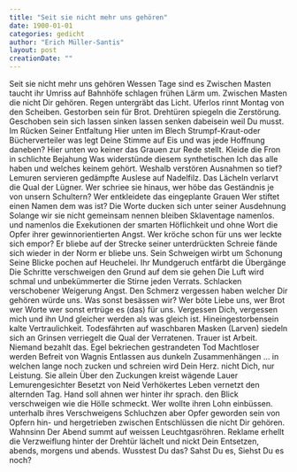 ```yaml
---
title: "Seit sie nicht mehr uns gehören"
date: 1900-01-01
categories: gedicht
author: "Erich Müller-Santis"
layout: post
creationDate: ""
---
```

Seit sie nicht mehr uns gehören
Wessen Tage sind es
Zwischen Masten taucht
ihr Umriss auf
Bahnhöfe schlagen frühen Lärm um.
Zwischen Masten die nicht Dir gehören.
Regen untergräbt das Licht.
Uferlos rinnt Montag von den Scheiben.
Gestorben sein für Brot.
Drehtüren spiegeln die
Zerstörung.
Geschoben sein
sich lassen
sinken lassen
senken
dabeisein weil Du musst.
Im Rücken Seiner Entfaltung
Hier
unten im Blech
Strumpf-Kraut-oder Bücherverteiler
was legt
Deine Stimme auf Eis
und was
jede Hoffnung daneben?
Hier
unten wo keiner
das Grauen zur Rede stellt.
Kleide die Fron
in schlichte Bejahung
Was widerstünde diesem synthetischen Ich
das alle haben und welches
keinem gehört.
Weshalb verstören
Ausnahmen so tief?
Lemuren
servieren gedämpfte
Auslese auf Nadelfilz.
Das Lächeln verlarvt
die Qual der Lügner.
Wer schriee sie hinaus, wer höbe
das Geständnis je von unsern Schultern?
Wer entkleidete
das eingeplante Grauen
Wer stiftet einen Namen dem
was ist?
Die Worte ducken
sich unter seiner Ausdehnung
Solange wir sie nicht gemeinsam nennen bleiben
Sklaventage namenlos.
und namenlos die Exekutionen
der smarten Höflichkeit
und ohne Wort die Opfer ihrer
gewinnorientierten Angst.
Wer kröche schon für uns
wer leckte
sich empor?
Er bliebe
auf der Strecke seiner unterdrückten Schreie
fände
sich wieder in der Norm er
bliebe uns.
Sein Schweigen wirbt
um Schonung
Seine Blicke pochen auf Heuchelei.
Ihr Mundgeruch entfärbt
die Übergänge
Die Schritte verschweigen den Grund
auf dem sie gehen
Die Luft wird schmal
und unbekümmerter die Stirne
jeden Verrats.
Schlacken verschobener Weigerung
Angst.
Den Schmerz vergessen haben welcher
Dir gehören würde
uns.
Was sonst
besässen wir?
Wer böte
Liebe uns, wer Brot
wer Worte
wer sonst ertrüge es (das)
für uns.
Vergessen Dich, vergessen
mich und ihn
Und gleicher werden als
was gleich ist.
Hineingestorbensein
kalte Vertraulichkeit.
Todesfährten
auf waschbaren Masken (Larven) siedeln sich an
Grinsen verriegelt
die Qual der Verratenen.
Trauer ist Arbeit.
Niemand bezahlt das.
Egel bekriechen
gestrandeten Tod
Machtloser werden
Befreit von Wagnis
Entlassen aus dunkeln
Zusammenhängen …
in welchen lange noch
zucken und schreien wird
Dein Herz.
nicht Dich, nur Leistung.
Sie allein
Über den Zuckungen kreist
wägende Lauer
Lemurengesichter
Besetzt von Neid
Verhökertes Leben vernetzt
den alternden Tag.
Hand soll ahnen
wer hinter ihr sprach.
den Blick verschweigen
wie die Hölle schmeckt.
Wer wollte
ihren Lohn einbüssen.
unterhalb ihres Verschweigens Schluchzen aber
Opfer
geworden sein
von Opfern
hin- und hergetrieben
zwischen
Entschlüssen die nicht Dir gehören.
Wahnsinn
Der Abend summt
auf weissen Leuchtgasröhren.
Reklame erhellt die Verzweiflung
hinter der Drehtür
lächelt
und nickt Dein Entsetzen,
abends, morgens und abends.
Wusstest Du das?
Sahst Du es,
Siehst Du es noch?
